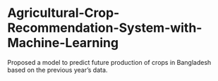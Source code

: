 # Agricultural-Crop-Recommendation-System-with-Machine-Learning
Proposed a model to predict future production of crops in Bangladesh based on the previous year’s data.
